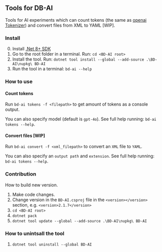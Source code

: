 ## Tools for DB-AI

Tools for AI experiments which can count tokens (the same as [openai Tokenizer](https://platform.openai.com/tokenizer)) and convert files from XML to YAML [WIP].

### Install
0. Install [.Net 8+ SDK](https://dotnet.microsoft.com/en-us/download/dotnet/8.0)
1. Go to the root folder in a terminal. Run: `cd <BD-AI root>`
1. Install the tool. Run: `dotnet tool install --global --add-source .\BD-AI\nupkg\ BD-AI`
1. Run the tool in a terminal: `bd-ai --help`

### How to use

#### Count tokens

Run `bd-ai tokens -f <filepath>` to get amount of tokens as a console output. 

You can also specify model (default is `gpt-4o`). See full help running: `bd-ai tokens --help`.

#### Convert files [WIP]

Run `bd-ai convert -f <xml_filepath>` to convert an `XML` file to `YAML`. 

You can also specify an `output path` and `extension`. See full help running: `bd-ai tokens --help`.

### Contribution

How to build new version.

1. Make code changes.
1. Change version in the `BD-AI.csproj` file in the `<version></version>` section, e.g. `<version>2.1.7</version>`
1. `cd <BD-AI root>`
1. `dotnet pack`
1. `dotnet tool update --global --add-source .\BD-AI\nupkg\ BD-AI`

### How to unintsall the tool
1. `dotnet tool uninstall --global BD-AI `
